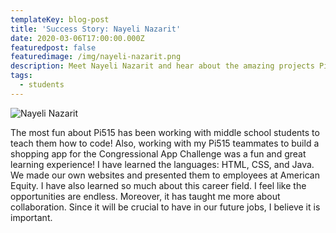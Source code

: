 ```yaml
---
templateKey: blog-post
title: 'Success Story: Nayeli Nazarit'
date: 2020-03-06T17:00:00.000Z
featuredpost: false
featuredimage: /img/nayeli-nazarit.png
description: Meet Nayeli Nazarit and hear about the amazing projects Pi515 offers
tags:
  - students
---
```

![Nayeli Nazarit](/img/nayeli-nazarit.png)

The most fun about Pi515 has been working with middle school students to teach them how to code! Also, working with my Pi515 teammates to build a shopping app for the Congressional App Challenge was a fun and great learning experience!
I have learned the languages: HTML, CSS, and Java. We made our own websites and presented them to employees at American Equity. I have also learned so much about this career field. I feel like the opportunities are endless. Moreover, it has taught me more about collaboration. Since it will be crucial to have in our future jobs, I believe it is important.

